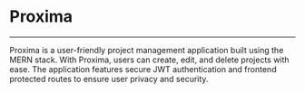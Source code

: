 # Proxima
---
Proxima is a user-friendly project management application built using the MERN stack. With Proxima, users can create, edit, and delete projects with ease. The application features secure JWT authentication and frontend protected routes to ensure user privacy and security. 
